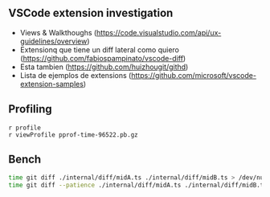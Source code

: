## VSCode extension investigation

- Views & Walkthoughs (https://code.visualstudio.com/api/ux-guidelines/overview)
- Extensionq que tiene un diff lateral como quiero (https://github.com/fabiospampinato/vscode-diff)
- Esta tambien (https://github.com/huizhougit/githd)
- Lista de ejemplos de extensions (https://github.com/microsoft/vscode-extension-samples)

## Profiling

```
r profile
r viewProfile pprof-time-96522.pb.gz
```

## Bench

```sh
time git diff ./internal/diff/midA.ts ./internal/diff/midB.ts > /dev/null
time git diff --patience ./internal/diff/midA.ts ./internal/diff/midB.ts > /dev/null

```
